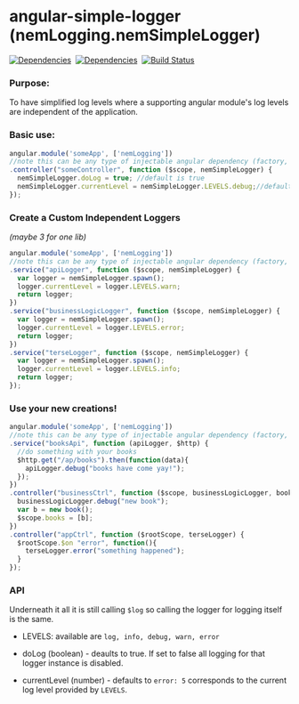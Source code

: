 angular-simple-logger (nemLogging.nemSimpleLogger)
==============
[![Dependencies](https://david-dm.org/nmccready/angular-simple-logger.png)](https://david-dm.org/nmccready/angular-simple-logger)&nbsp;
[![Dependencies](https://david-dm.org/nmccready/angular-simple-logger.png)](https://david-dm.org/nmccready/angular-simple-logger)&nbsp;
[![Build Status](https://travis-ci.org/nmccready/angular-simple-logger.png?branch=master)](https://travis-ci.org/nmccready/angular-simple-logger)


### Purpose:
To have simplified log levels where a supporting angular module's log levels are independent of the application.


### Basic use:

```js
angular.module('someApp', ['nemLogging'])
//note this can be any type of injectable angular dependency (factory, service.. etc)
.controller("someController", function ($scope, nemSimpleLogger) {
  nemSimpleLogger.doLog = true; //default is true
  nemSimpleLogger.currentLevel = nemSimpleLogger.LEVELS.debug;//defaults to error only
});  
```

### Create a Custom Independent Loggers
*(maybe 3 for one lib)*

```js
angular.module('someApp', ['nemLogging'])
//note this can be any type of injectable angular dependency (factory, service.. etc)
.service("apiLogger", function ($scope, nemSimpleLogger) {
  var logger = nemSimpleLogger.spawn();
  logger.currentLevel = logger.LEVELS.warn;
  return logger;
})
.service("businessLogicLogger", function ($scope, nemSimpleLogger) {
  var logger = nemSimpleLogger.spawn();
  logger.currentLevel = logger.LEVELS.error;
  return logger;
})
.service("terseLogger", function ($scope, nemSimpleLogger) {
  var logger = nemSimpleLogger.spawn();
  logger.currentLevel = logger.LEVELS.info;
  return logger;
});
```

### Use your new creations!

```js
angular.module('someApp', ['nemLogging'])
//note this can be any type of injectable angular dependency (factory, service.. etc)
.service("booksApi", function (apiLogger, $http) {
  //do something with your books
  $http.get("/ap/books").then(function(data){
    apiLogger.debug("books have come yay!");
  });
})
.controller("businessCtrl", function ($scope, businessLogicLogger, book) {
  businessLogicLogger.debug("new book");
  var b = new book();
  $scope.books = [b];
})
.controller("appCtrl", function ($rootScope, terseLogger) {
  $rootScope.$on "error", function(){
    terseLogger.error("something happened");
  }
});
```

### API
Underneath it all it is still calling `$log` so calling the logger for logging itself is the same.

- LEVELS: available are `log, info, debug, warn, error`

- doLog (boolean) - deaults to true. If set to false all logging for that logger instance is disabled.

- currentLevel (number) - defaults to `error: 5` corresponds to the current log level provided by `LEVELS`.
